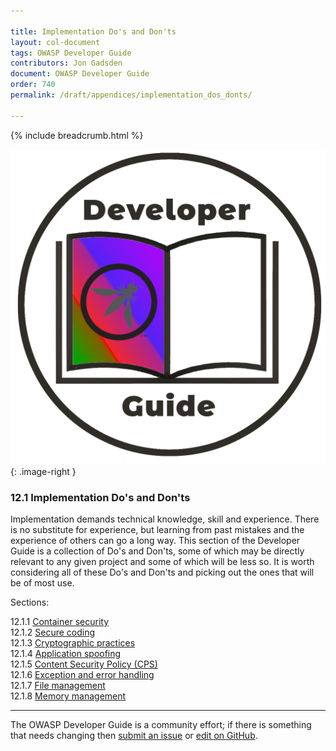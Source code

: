 ```yaml
---

title: Implementation Do's and Don'ts
layout: col-document
tags: OWASP Developer Guide
contributors: Jon Gadsden
document: OWASP Developer Guide
order: 740
permalink: /draft/appendices/implementation_dos_donts/

---
```


{% include breadcrumb.html %}

<style type="text/css">
.image-right {
  height: 180px;
  display: block;
  margin-left: auto;
  margin-right: auto;
  float: right;
}
</style>

![Developer guide logo](../../../assets/images/dg_logo_bbd.png "OWASP Developer Guide"){: .image-right }

### 12.1 Implementation Do's and Don'ts

Implementation demands technical knowledge, skill and experience.
There is no substitute for experience, but learning from past mistakes and the experience of others can go a long way.
This section of the Developer Guide is a collection of Do's and Don'ts,
some of which may be directly relevant to any given project and some of which will be less so.
It is worth considering all of these Do's and Don'ts and picking out the ones that will be of most use.

Sections:

12.1.1 [Container security](01-container-security.md)  
12.1.2 [Secure coding](02-secure-coding.md)  
12.1.3 [Cryptographic practices](03-cryptographic-practices.md)  
12.1.4 [Application spoofing](04-application-spoofing.md)  
12.1.5 [Content Security Policy (CPS)](05-content-security-policy.md)  
12.1.6 [Exception and error handling](06-exception-error-handling.md)  
12.1.7 [File management](07-file-management.md)  
12.1.8 [Memory management](08-memory-management.md)

----

The OWASP Developer Guide is a community effort; if there is something that needs changing
then [submit an issue][issue0740] or [edit on GitHub][edit0740].

[edit0740]: https://github.com/OWASP/www-project-developer-guide/blob/main/draft/14-appendices/01-implementation-dos-donts/toc.md
[issue0740]: https://github.com/OWASP/www-project-developer-guide/issues/new?labels=enhancement&template=request.md&title=Update:%2014-appendices/01-implementation-dos-donts/00-toc

